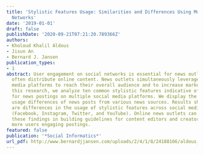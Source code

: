 ```yaml
---
title: 'Stylistic Features Usage: Similarities and Differences Using Multiple Social
  Networks'
date: '2019-01-01'
draft: false
publishDate: '2020-09-21T07:21:20.789366Z'
authors:
- Kholoud Khalil Aldous
- Jisun An
- Bernard J. Jansen
publication_types:
- 1
abstract: User engagement on social networks is essential for news outlets where they
  often distribute online content. News outlets simultaneously leverage multiple social
  media platforms to reach their overall audience and to increase marketshare. In
  this research, we analyze ten common stylistic features indicative of user engagement
  for news postings on multiple social media platforms. We display the stylistic features
  usage differences of news posts from various news sources. Results show that there
  are differences in the usage of stylistic features across social media platforms
  (Facebook, Instagram, Twitter, and YouTube). Online news outlets can benefit from
  these findings in building guidelines for content editors and creators to create
  more users engaging postings.
featured: false
publication: '*Social Informatics*'
url_pdf: http://www.bernardjjansen.com/uploads/2/4/1/8/24188166/aldous_stylistic_features_.pdf
---
```


